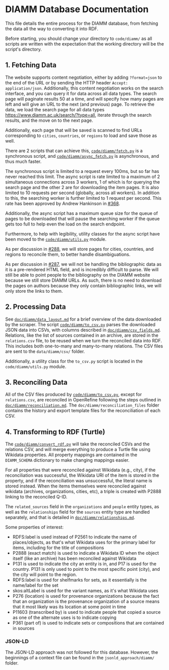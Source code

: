# DIAMM Database Documentation

This file details the entire process for the DIAMM database, from fetching the data all the way to converting it into RDF.

Before starting, you should change your directory to `code/diamm/` as all scripts are written with the expectation that the working directory will be the script's directory.

## 1. Fetching Data

The website supports content negotiation, either by adding `?format=json` to the end of the URL or by sending the HTTP header `Accept: application/json`. Additionally, this content negotiation works on the search interface, and you can query it for data across all data types. The search page will paginate results 50 at a time, and will specify how many pages are left and will give an URL to the next (and previous) page. To retrieve the data, we load the search page for all data types <https://www.diamm.ac.uk/search/?type=all>, iterate through the search results, and the move on to the next page.

Additionally, each page that will be saved is scanned to find URLs corresponding to `cities`, `countries`, or `regions` to load and save those as well.

There are 2 scripts that can achieve this, [`code/diamm/fetch.py`](/code/diamm/fetch.py) is a synchronous script, and [`code/diamm/async_fetch.py`](/code/diamm/async_fetch.py) is asynchronous, and thus much faster.

The synchronous script is limited to a request every 100ms, but so far has never reached this limit. The async script is rate limited to a maximum of 2 simultaneous connections across 3 workers, 1 of which is for querying the search page and the other 2 are for downloading the item pages. It is also limited to 10 requests per second (globally, across all workers). In addition to this, the searching worker is further limited to 1 request per second. This rate has been approved by Andrew Hankinson in [#368](https://github.com/DDMAL/linkedmusic-datalake/pull/368#issuecomment-2972496886).

Additionally, the async script has a maximum queue size for the queue of pages to be downloaded that will pause the searching worker if the queue gets too full to help even the load on the search endpoint.

Furthermore, to help with legibility, utility classes for the async script have been moved to the [`code/diamm/utils.py`](/code/diamm/utils.py) module.

As per discussion in [#288](https://github.com/DDMAL/linkedmusic-datalake/issues/288), we will store pages for cities, countries, and regions to reconcile them, to better handle disambiguations.

As per discussion in [#287](https://github.com/DDMAL/linkedmusic-datalake/issues/287), we will not be handling the bibliographic data as it is a pre-rendered HTML field, and is incredibly difficult to parse. We will still be able to point people to the bibliography on the DIAMM website because we still store DIAMM URLs. As such, there is no need to download the pages on authors because they only contain bibliographic links, we will only store the links to them.

## 2. Processing Data

See [`doc/diamm/data_layout.md`](./data_layout.md) for a brief overview of the data downloaded by the scraper. The script [`code/diamm/to_csv.py`](/code/diamm/to_csv.py) parses the downloaded JSON data into CSVs, with columns described in [`doc/diamm/csv_fields.md`](./csv_fields.md). Relations, like the list of sources contained in an archive, are stored in the `relations.csv` file, to be reused when we turn the reconciled data into RDF. This includes both one-to-many and many-to-many relations. The CSV files are sent to the `data/diamm/csv/` folder.

Additionally, a utility class for the `to_csv.py` script is located in the `code/diamm/utils.py` module.

## 3. Reconciling Data

All of the CSV files produced by [`code/diamm/to_csv.py`](/code/diamm/to_csv.py), except for `relations.csv`, are reconciled in OpenRefine following the steps outlined in [`doc/diamm/reconciliation.md`](./reconciliation.md). The `doc/diamm/reconciliation_files` folder contains the history and export template files for the reconciliation of each CSV.

## 4. Transforming to RDF (Turtle)

The [`code/diamm/convert_rdf.py`](/code/diamm/convert_rdf.py) will take the reconciled CSVs and the relations CSV, and will merge everything to produce a Turtle file using Wikidata properties. All property mappings are contained in the `DIAMM_SCHEMA` dictionary to make changing mappings easier.

For all properties that were reconciled against Wikidata (e.g., city), if the reconciliation was successful, the Wikidata URI of the item is stored in the property, and if the reconciliation was unsuccessful, the literal name is stored instead. When the items themselves were reconciled against wikidata (archives, organizations, cities, etc), a triple is created with P2888 linking to the reconciled Q-ID.

The `related_sources` field in the `organizations` and `people` entity types, as well as the `relationships` field for the `sources` entity type are handled separately, and that is detailed in [`doc/diamm/relationships.md`](./relationships.md).

Some properties of interest:

- RDFS:label is used instead of P2561 to indicate the name of places/objects, as that's what Wikidata uses for the primary label for items, including for the title of compositions
- P2888 (exact match) is used to indicate a Wikidata ID when the object itself (like an archive) has been reconciled against Wikidata
- P131 is used to indicate the city an entity is in, and P17 is used for the country. P131 is only used to point to the most specific point (city), and the city will point to the region.
- RDFS:label is used for shelfmarks for sets, as it essentially is the name/label for the set
- skos:altLabel is used for the variant names, as it's what Wikidata uses
- P276 (location) is used for provenance organizations because the fact that an organization is the provenance organization of a source means that it most likely was its location at some point in time
- P11603 (transcribed by) is used to indicate people that copied a source as one of the alternate uses is to indicate copying
- P361 (part of) is used to indicate sets or compositions that are contained in sources

### JSON-LD

The JSON-LD approach was not followed for this database. However, the beginnings of a context file can be found in the `jsonld_approach/diamm/` folder.
